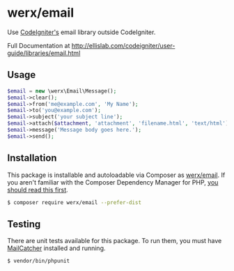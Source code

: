 # werx/email

Use [CodeIgniter's](https://github.com/EllisLab/CodeIgniter/) email library outside CodeIgniter.

Full Documentation at <http://ellislab.com/codeigniter/user-guide/libraries/email.html>

## Usage

```php
$email = new \werx\Email\Message();
$email->clear();
$email->from('me@example.com', 'My Name');
$email->to('you@example.com');
$email->subject('your subject line');
$email->attach($attachment, 'attachment', 'filename.html', 'text/html');
$email->message('Message body goes here.');
$email->send();
```

## Installation
This package is installable and autoloadable via Composer as [werx/email](https://packagist.org/packages/werx/email). If you aren't familiar with the Composer Dependency Manager for PHP, [you should read this first](https://getcomposer.org/doc/00-intro.md).

```bash
$ composer require werx/email --prefer-dist
```

## Testing
There are unit tests available for this package. To run them, you must have [MailCatcher](http://mailcatcher.me/) installed and running.

``` bash
$ vendor/bin/phpunit
```
